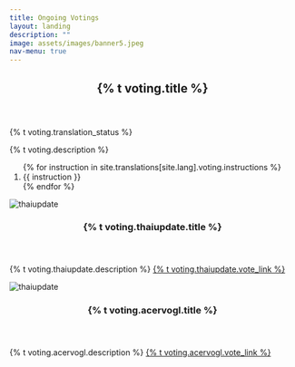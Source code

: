 ```yaml
---
title: Ongoing Votings
layout: landing
description: ""
image: assets/images/banner5.jpeg
nav-menu: true
---
```


<!-- Main -->
<div id="main">
    <section id="one">
        <div class="inner">
            <header class="major">
                <h2>{% t voting.title %}</h2>
            </header>
            <p>{% t voting.translation_status %}</p>
            <p>{% t voting.description %}</p>
            <ol>
                {% for instruction in site.translations[site.lang].voting.instructions %}
                    <li>{{ instruction }}</li>
                {% endfor %}
            </ol>
        </div>
    </section>
    <section id="two" class="spotlights">
        <section>
            <div class="image">
                <img src="{{ 'assets/images/thaiupdate.jpg' | relative_url }}" alt="thaiupdate" data-position="center center">
            </div>
            <div class="content">
                <div class="inner">
                    <header class="major">
                        <h3>{% t voting.thaiupdate.title %}</h3>
                    </header>
                    <p>{% t voting.thaiupdate.description %} <a class="vote-link" href="https://www.thaiupdate.info/couple-bromance-award-final/">{% t voting.thaiupdate.vote_link %}</a></p>
                </div>
            </div>
        </section>
        <section>
            <div class="image">
                <img src="{{ 'assets/images/vday.jpeg' | relative_url }}" alt="thaiupdate" data-position="center center">
            </div>
            <div class="content">
                <div class="inner">
                    <header class="major">
                        <h3>{% t voting.acervogl.title %}</h3>
                    </header>
                    <p>{% t voting.acervogl.description %} <a class="vote-link" href="https://x.com/glacervo/status/1891631265964556349">{% t voting.acervogl.vote_link %}</a></p>
                </div>
            </div>
        </section>
    </section>
</div>